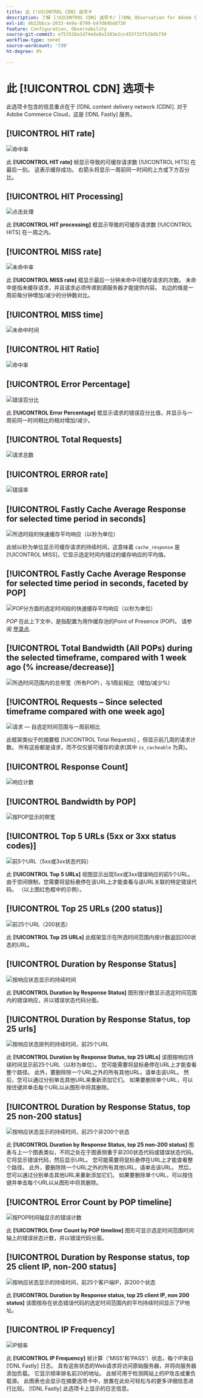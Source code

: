 ```yaml
---
title: 此 [!UICONTROL CDN] 选项卡
description: 了解 [!UICONTROL CDN] 选项卡/ [!DNL Observation for Adobe Commerce].
exl-id: db22bbca-2033-4e9a-8799-b47d84bdd720
feature: Configuration, Observability
source-git-commit: e753528a1d74eda0a1393e2cc455f33f529db739
workflow-type: tm+mt
source-wordcount: '739'
ht-degree: 0%

---
```


# 此 [!UICONTROL CDN] 选项卡

此选项卡包含的信息重点在于 [!DNL content delivery network (CDN)]. 对于Adobe Commerce Cloud，这是 [!DNL Fastly] 服务。

## [!UICONTROL HIT rate]

![命中率](../../assets/tools/observation-for-adobe-commerce/cdn-tab-1.png)

此 **[!UICONTROL HIT rate]** 帧显示导致的可缓存请求数 [!UICONTROL HITS] 在最后一刻。 这表示缓存成功。 右箭头将显示一周前同一时间的上方或下方百分比。

## [!UICONTROL HIT Processing]

![点击处理](../../assets/tools/observation-for-adobe-commerce/cdn-tab-2.png)

此 **[!UICONTROL HIT processing]** 框显示导致的可缓存请求数 [!UICONTROL HITS] 在一周之内。

## [!UICONTROL MISS rate]

![未命中率](../../assets/tools/observation-for-adobe-commerce/cdn-tab-3.png)

此 **[!UICONTROL MISS rate]** 框显示最后一分钟未命中可缓存请求的次数。 未命中是指未缓存请求，并且请求必须传递到源服务器才能提供内容。 右边的值是一周前每分钟增加/减少的分钟数对比。

## [!UICONTROL MISS time]

![未命中时间](../../assets/tools/observation-for-adobe-commerce/cdn-tab-4.png)

## [!UICONTROL HIT Ratio]

![命中率](../../assets/tools/observation-for-adobe-commerce/cdn-tab-5.png)

## [!UICONTROL Error Percentage]

![错误百分比](../../assets/tools/observation-for-adobe-commerce/cdn-tab-6.png)

此 **[!UICONTROL Error Percentage]** 框显示请求的错误百分比值，并显示与一周前同一时间相比的相对增加/减少。

## [!UICONTROL Total Requests]

![请求总数](../../assets/tools/observation-for-adobe-commerce/cdn-tab-7.png)

## [!UICONTROL ERROR rate]

![错误率](../../assets/tools/observation-for-adobe-commerce/cdn-tab-8.png)

## [!UICONTROL Fastly Cache Average Response for selected time period in seconds]

![所选时段的快速缓存平均响应（以秒为单位）](../../assets/tools/observation-for-adobe-commerce/cdn-tab-9.png)

此帧以秒为单位显示可缓存请求的持续时间，这意味着 `cache_response` 是 [!UICONTROL MISS]，它显示选定时间内错过的缓存响应的平均值。

## [!UICONTROL Fastly Cache Average Response for selected time period in seconds, faceted by POP]

![POP分方面的选定时间段的快速缓存平均响应（以秒为单位）](../../assets/tools/observation-for-adobe-commerce/cdn-tab-10.png)

*POP* 在此上下文中，是指配置为用作缓存池的Point of Presence (POP)。 请参阅 [登录点](https://developer.fastly.com/learning/concepts/pop/).

## [!UICONTROL Total Bandwidth (All POPs) during the selected timeframe, compared with 1 week ago (% increase/decrease)]

![所选时间范围内的总带宽（所有POP），与1周前相比（增加/减少%）](../../assets/tools/observation-for-adobe-commerce/cdn-tab-11.png)

## [!UICONTROL Requests – Since selected timeframe compared with one week ago]

![请求 — 自选定时间范围与一周前相比](../../assets/tools/observation-for-adobe-commerce/cdn-tab-12.png)

此框架类似于的摘要框 [!UICONTROL Total Requests] ，但显示前几周的请求计数。 所有这些都是请求，而不仅仅是可缓存的请求(其中 `is_cacheable` 为真)。

## [!UICONTROL Response Count]

![响应计数](../../assets/tools/observation-for-adobe-commerce/cdn-tab-13.png)

## [!UICONTROL Bandwidth by POP]

![按POP显示的带宽](../../assets/tools/observation-for-adobe-commerce/cdn-tab-14.png)

## [!UICONTROL Top 5 URLs (5xx or 3xx status codes)]

![前5个URL（5xx或3xx状态代码）](../../assets/tools/observation-for-adobe-commerce/cdn-tab-15.gif)

此 **[!UICONTROL Top 5 URLs]** 视图显示出现5xx或3xx错误响应的前5个URL。 由于空间限制，您需要将鼠标悬停在该URL上才能查看与该URL关联的特定错误代码。 （以上图红色框中的示例）。

## [!UICONTROL Top 25 URLs (200 status)]

![前25个URL（200状态）](../../assets/tools/observation-for-adobe-commerce/cdn-tab-16.gif)

此 **[!UICONTROL Top 25 URLs]** 此框架显示在所选时间范围内按计数返回200状态的URL。

## [!UICONTROL Duration by Response Status]

![按响应状态显示的持续时间](../../assets/tools/observation-for-adobe-commerce/cdn-tab-17.png)

此 **[!UICONTROL Duration by Response Status]** 图形按计数显示选定时间范围内的错误响应，并以错误状态代码分面。

## [!UICONTROL Duration by Response Status, top 25 urls]

![按响应状态排列的持续时间，前25个URL](../../assets/tools/observation-for-adobe-commerce/cdn-tab-18.gif)

此 **[!UICONTROL Duration by Response Status, top 25 URLs]** 该图按响应持续时间显示前25个URL（以秒为单位）。 您可能需要将鼠标悬停在URL上才能查看整个路径。 此外，要删除除一个URL之外的所有其他URL，请单击该URL。 然后，您可以通过分别单击其他URL来重新添加它们。 如果要删除单个URL，可以按住键并单击每个URL以从图形中将其删除。

## [!UICONTROL Duration by Response Status, top 25 non-200 status]

![按响应状态显示的持续时间，前25个非200个状态](../../assets/tools/observation-for-adobe-commerce/cdn-tab-19.gif)

此 **[!UICONTROL Duration by Response Status, top 25 non-200 status]** 图表与上一个图表类似，不同之处在于图表侧重于非200状态代码或错误状态代码。 它将显示错误代码，然后显示URL。 您可能需要将鼠标悬停在URL上才能查看整个路径。 此外，要删除除一个URL之外的所有其他URL，请单击该URL。 然后，您可以通过分别单击其他URL来重新添加它们。 如果要删除单个URL，可以按住键并单击每个URL以从图形中将其删除。

## [!UICONTROL Error Count by POP timeline]

![按POP时间轴显示的错误计数](../../assets/tools/observation-for-adobe-commerce/cdn-tab-20.png)

此 **[!UICONTROL Error Count by POP timeline]** 图形可显示选定时间范围时间轴上的错误状态计数，并以错误代码分面。

## [!UICONTROL Duration by Response status, top 25 client IP, non-200 status]

![按响应状态显示的持续时间，前25个客户端IP，非200个状态](../../assets/tools/observation-for-adobe-commerce/cdn-tab-21.gif)

此 **[!UICONTROL Duration by Response status, top 25 client IP, non 200 status]** 该图按存在状态错误代码的选定时间范围内的平均持续时间显示了IP地址。

## [!UICONTROL IP Frequency]

![IP频率](../../assets/tools/observation-for-adobe-commerce/cdn-tab-22.jpeg)

此 **[!UICONTROL IP Frequency]** 帧计算（&#39;MISS&#39;和&#39;PASS&#39;）状态，每个IP来自 [!DNL Fastly] 日志。 具有这些状态的Web请求将访问原始服务器，并将向服务器添加负载。 它显示频率排名前20的地址。 此帧可用于检测网站上的IP攻击或重负载源。 此图表也会显示在摘要选项卡中，放置在此处可轻松与的更多详细信息进行比较。 [!DNL Fastly] 此选项卡上显示的日志信息。
